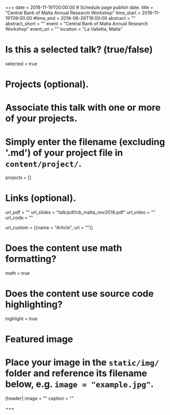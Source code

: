 +++
date = 2018-11-19T00:00:00  # Schedule page publish date.
title = "Central Bank of Malta Annual Research Workshop"
time_start = 2018-11-19T09:00:00
#time_end = 2018-06-29T16:00:00
abstract = ""
abstract_short = ""
event = "Central Bank of Malta Annual Research Workshop"
event_url = ""
location = "La Valletta, Malta"

# Is this a selected talk? (true/false)
selected = true

# Projects (optional).
#   Associate this talk with one or more of your projects.
#   Simply enter the filename (excluding '.md') of your project file in `content/project/`.
projects = []

# Links (optional).
url_pdf = ""
url_slides = "talk/pdf/cb_malta_nov2018.pdf"
url_video = ""
url_code = ""

url_custom = [{name = "Article", url = ""}]

# Does the content use math formatting?
math = true

# Does the content use source code highlighting?
highlight = true

# Featured image
# Place your image in the `static/img/` folder and reference its filename below, e.g. `image = "example.jpg"`.
[header]
image = ""
caption = ""

+++